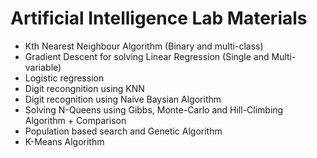 # Artificial Intelligence Lab Materials

  - Kth Nearest Neighbour Algorithm (Binary and multi-class)
  - Gradient Descent for solving Linear Regression (Single and Multi-variable)
  - Logistic regression
  - Digit recongnition using KNN
  - Digit recognition using Naive Baysian Algorithm
  - Solving N-Queens using Gibbs, Monte-Carlo and Hill-Climbing Algorithm + Comparison
  - Population based search and Genetic Algorithm
  - K-Means Algorithm

